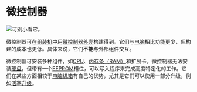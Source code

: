 # 微控制器

![可别小看它。](block:OpenComputers:microcontroller)

微控制器可在[组装机](assembler.md)中用[微控制器外壳](../item/microcontrollerCase1.md)构建得到。它们与[电脑](../general/computer.md)相比功能更少，但构建的成本也更低。具体来说，它们**不能**与外部组件交互。

微控制器可安装多种组件，如[CPU](../item/cpu1.md)、[内存条（RAM）](../item/ram1.md)和扩展卡。微控制器无法安装[硬盘](../item/hdd1.md)，但带有一个[EEPROM](../item/eeprom.md)槽位，可以写入程序来完成高度特定化的工作。它们在某些方面相较于[电脑机箱](case1.md)有自己的优势，尤其是它们可以使用一部分升级，例如[活塞升级](../item/pistonUpgrade.md)。
